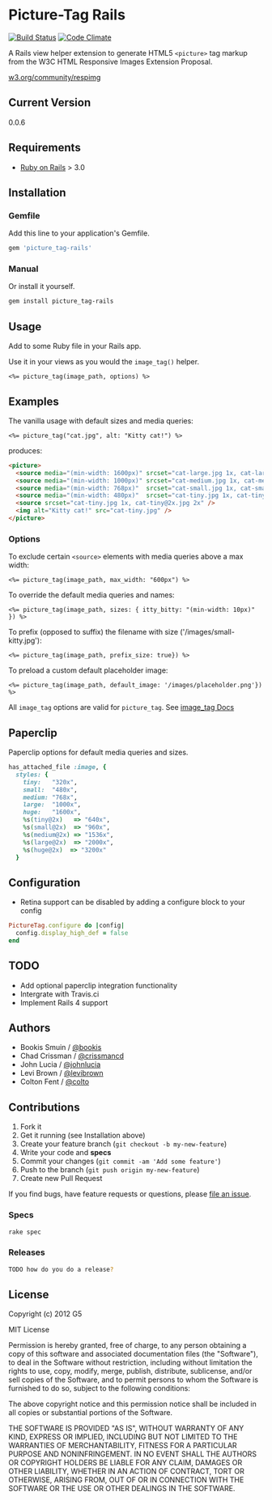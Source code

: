 # Picture-Tag Rails
[![Build Status](https://travis-ci.org/G5/picture_tag-rails.png?branch=master)](https://travis-ci.org/G5/picture_tag-rails)
[![Code Climate](https://codeclimate.com/github/G5/picture_tag-rails.png)](https://codeclimate.com/github/G5/picture_tag-rails)

A Rails view helper extension to generate HTML5 `<picture>` tag markup
from the W3C HTML Responsive Images Extension Proposal.

[w3.org/community/respimg](http://www.w3.org/community/respimg)


## Current Version

0.0.6


## Requirements

* [Ruby on Rails](http://rubyonrails.org) > 3.0



## Installation

### Gemfile

Add this line to your application's Gemfile.

```ruby
gem 'picture_tag-rails'
```

### Manual

Or install it yourself.

```bash
gem install picture_tag-rails
```


## Usage

Add to some Ruby file in your Rails app.

Use it in your views as you would the `image_tag()` helper.

```erb
<%= picture_tag(image_path, options) %>
```


## Examples

The vanilla usage with default sizes and media queries:

```erb
<%= picture_tag("cat.jpg", alt: "Kitty cat!") %>
```

produces:

```html
<picture>
  <source media="(min-width: 1600px)" srcset="cat-large.jpg 1x, cat-large@2x.jpg 2x" />
  <source media="(min-width: 1000px)" srcset="cat-medium.jpg 1x, cat-medium@2x.jpg 2x" />
  <source media="(min-width: 768px)"  srcset="cat-small.jpg 1x, cat-small@2x.jpg 2x" />
  <source media="(min-width: 480px)"  srcset="cat-tiny.jpg 1x, cat-tiny@2x.jpg 2x" />
  <source srcset="cat-tiny.jpg 1x, cat-tiny@2x.jpg 2x" />
  <img alt="Kitty cat!" src="cat-tiny.jpg" />
</picture>
```

### Options

To exclude certain `<source>` elements with media queries above a max width:

```erb
<%= picture_tag(image_path, max_width: "600px") %>
```

To override the default media queries and names:

```erb
<%= picture_tag(image_path, sizes: { itty_bitty: "(min-width: 10px)" }) %>
```

To prefix (opposed to suffix) the filename with size ('/images/small-kitty.jpg'):

```erb
<%= picture_tag(image_path, prefix_size: true}) %>
```

To preload a custom default placeholder image:

```erb
<%= picture_tag(image_path, default_image: '/images/placeholder.png'}) %>
```


All `image_tag` options are valid for `picture_tag`.
See [image_tag Docs](http://api.rubyonrails.org/classes/ActionView/Helpers/AssetTagHelper.html)


## Paperclip

Paperclip options for default media queries and sizes.

```ruby
has_attached_file :image, {
  styles: {
    tiny:   "320x",
    small:  "480x",
    medium: "768x",
    large:  "1000x",
    huge:   "1600x",
    %s(tiny@2x)   => "640x",
    %s(small@2x)  => "960x",
    %s(medium@2x) => "1536x",
    %s(large@2x)  => "2000x",
    %s(huge@2x)  => "3200x"
  }
```

## Configuration
- Retina support can be disabled by adding a configure block to your config
```ruby
PictureTag.configure do |config|
  config.display_high_def = false
end
```


## TODO

- Add optional paperclip integration functionality
- Intergrate with Travis.ci
- Implement Rails 4 support


## Authors

* Bookis Smuin / [@bookis](https://github.com/bookis)
* Chad Crissman / [@crissmancd](https://github.com/crissmancd)
* John Lucia / [@johnlucia](https://github.com/johnlucia)
* Levi Brown / [@levibrown](https://github.com/levibrown)
* Colton Fent / [@colto](https://github.com/colto)


## Contributions

1. Fork it
2. Get it running (see Installation above)
3. Create your feature branch (`git checkout -b my-new-feature`)
4. Write your code and **specs**
5. Commit your changes (`git commit -am 'Add some feature'`)
6. Push to the branch (`git push origin my-new-feature`)
7. Create new Pull Request

If you find bugs, have feature requests or questions, please
[file an issue](https://github.com/G5/picture_tag-rails/issues).

### Specs

```bash
rake spec
```

### Releases

```bash
TODO how do you do a release?
```


## License

Copyright (c) 2012 G5

MIT License

Permission is hereby granted, free of charge, to any person obtaining
a copy of this software and associated documentation files (the
"Software"), to deal in the Software without restriction, including
without limitation the rights to use, copy, modify, merge, publish,
distribute, sublicense, and/or sell copies of the Software, and to
permit persons to whom the Software is furnished to do so, subject to
the following conditions:

The above copyright notice and this permission notice shall be
included in all copies or substantial portions of the Software.

THE SOFTWARE IS PROVIDED "AS IS", WITHOUT WARRANTY OF ANY KIND,
EXPRESS OR IMPLIED, INCLUDING BUT NOT LIMITED TO THE WARRANTIES OF
MERCHANTABILITY, FITNESS FOR A PARTICULAR PURPOSE AND
NONINFRINGEMENT. IN NO EVENT SHALL THE AUTHORS OR COPYRIGHT HOLDERS BE
LIABLE FOR ANY CLAIM, DAMAGES OR OTHER LIABILITY, WHETHER IN AN ACTION
OF CONTRACT, TORT OR OTHERWISE, ARISING FROM, OUT OF OR IN CONNECTION
WITH THE SOFTWARE OR THE USE OR OTHER DEALINGS IN THE SOFTWARE.

